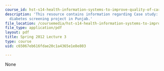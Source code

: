 ```yaml
---
course_id: hst-s14-health-information-systems-to-improve-quality-of-care-in-resource-poor-settings-spring-2012
description: 'This resource contains information regarding Case study: Designing a
  diabetes screening project in Punjab.'
file_location: /coursemedia/hst-s14-health-information-systems-to-improve-quality-of-care-in-resource-poor-settings-spring-2012/c65067eb616fdae20c1a4365e1e8e803_MITHST_S14S12_lec08_1203.pdf
file_type: application/pdf
layout: pdf
title: Spring 2012 Lecture 3
type: course
uid: c65067eb616fdae20c1a4365e1e8e803

---
```

None